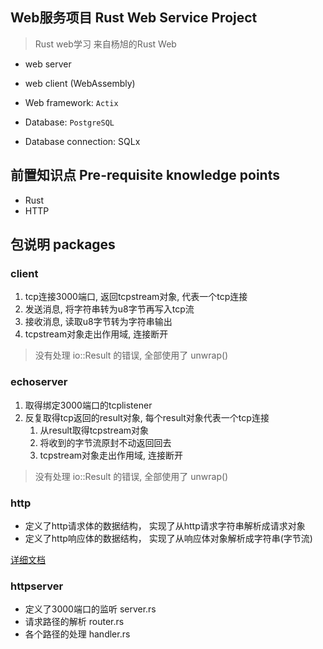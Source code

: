 ## Web服务项目 Rust Web Service Project

>Rust web学习
>来自杨旭的Rust Web

- web server 

- web client (WebAssembly)

- Web framework: `Actix`

- Database: `PostgreSQL`

- Database connection: SQLx

## 前置知识点 Pre-requisite knowledge points

- Rust 
- HTTP

## 包说明 packages

### client

1. tcp连接3000端口, 返回tcpstream对象, 代表一个tcp连接
2. 发送消息, 将字符串转为u8字节再写入tcp流
3. 接收消息, 读取u8字节转为字符串输出
4. tcpstream对象走出作用域, 连接断开

> 没有处理 io::Result<TcpStream> 的错误, 全部使用了 unwrap()

### echoserver

1. 取得绑定3000端口的tcplistener
2. 反复取得tcp返回的result对象, 每个result对象代表一个tcp连接
   1. 从result取得tcpstream对象
   2. 将收到的字节流原封不动返回回去
   3. tcpstream对象走出作用域, 连接断开

> 没有处理 io::Result<TcpStream> 的错误, 全部使用了 unwrap()

### http

- 定义了http请求体的数据结构， 实现了从http请求字符串解析成请求对象
- 定义了http响应体的数据结构， 实现了从响应体对象解析成字符串(字节流)

[详细文档](http/README.md)

### httpserver

- 定义了3000端口的监听 server.rs
- 请求路径的解析 router.rs
- 各个路径的处理 handler.rs
   